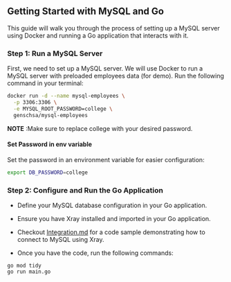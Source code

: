 
## Getting Started with MySQL and Go

This guide will walk you through the process of setting up a MySQL server using Docker and running a Go application that interacts with it.

### Step 1: Run a MySQL Server

First, we need to set up a MySQL server. We will use Docker to run a MySQL server with preloaded employees data (for demo). Run the following command in your terminal:

```bash
docker run -d --name mysql-employees \
  -p 3306:3306 \
  -e MYSQL_ROOT_PASSWORD=college \
  genschsa/mysql-employees
```
**NOTE** :Make sure to replace college with your desired password.

#### Set Password in env variable
Set the password in an environment variable for easier configuration:
```bash
export DB_PASSWORD=college
```

### Step 2: Configure and Run the Go Application

- Define your MySQL database configuration in your Go application.

- Ensure you have Xray installed and imported in your Go application.

- Checkout [Integration.md](https://github.com/thesaas-company/xray/tree/main/example/mysql/integration.md) for a code sample demonstrating how to connect to MySQL using Xray.

- Once you have the code, run the following commands:
```
go mod tidy
go run main.go
```
